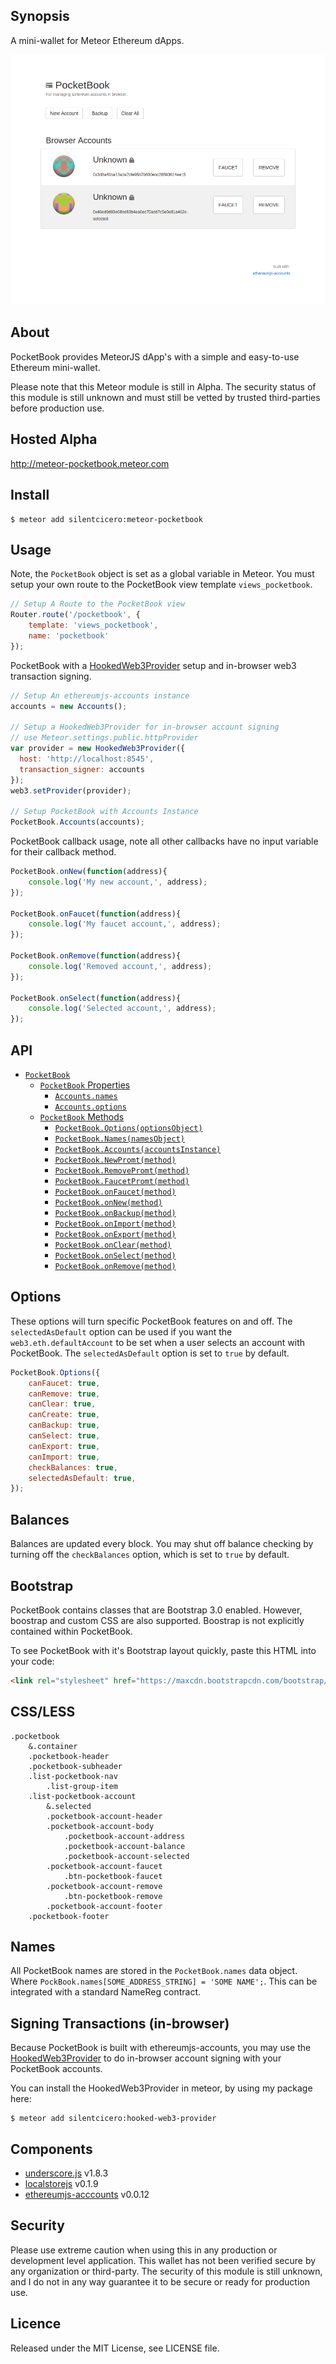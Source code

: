 ## Synopsis

A mini-wallet for Meteor Ethereum dApps.

<img src="screen.png" />

## About

PocketBook provides MeteorJS dApp's with a simple and easy-to-use  Ethereum mini-wallet. 

Please note that this Meteor module is still in Alpha. The security status of this module is still unknown and must still be vetted by trusted third-parties before production use.

## Hosted Alpha

<a href="http://meteor-pocketbook.meteor.com">http://meteor-pocketbook.meteor.com</a>

## Install

    $ meteor add silentcicero:meteor-pocketbook
    
## Usage

Note, the `PocketBook` object is set as a global variable in Meteor. You must setup your own route to the PocketBook view template `views_pocketbook`.

```javascript
// Setup A Route to the PocketBook view
Router.route('/pocketbook', {
    template: 'views_pocketbook',
    name: 'pocketbook'
});
```

PocketBook with a <a href="https://github.com/ConsenSys/hooked-web3-provider">HookedWeb3Provider</a> setup and in-browser web3 transaction signing.

```javascript
// Setup An ethereumjs-accounts instance
accounts = new Accounts();

// Setup a HookedWeb3Provider for in-browser account signing
// use Meteor.settings.public.httpProvider
var provider = new HookedWeb3Provider({
  host: 'http://localhost:8545',
  transaction_signer: accounts
});
web3.setProvider(provider);

// Setup PocketBook with Accounts Instance
PocketBook.Accounts(accounts);
```

PocketBook callback usage, note all other callbacks have no input variable for their callback method.

```javascript
PocketBook.onNew(function(address){
    console.log('My new account,', address); 
});

PocketBook.onFaucet(function(address){
    console.log('My faucet account,', address); 
});

PocketBook.onRemove(function(address){
    console.log('Removed account,', address); 
});

PocketBook.onSelect(function(address){
    console.log('Selected account,', address); 
});
```


## API

- [`PocketBook`](#pocketbook)
    - [`PocketBook` Properties](#pocketbook-properties)
        - [`Accounts.names`](#pocketbook-names)
        - [`Accounts.options`](#pocketbook-options)
    - [`PocketBook` Methods](#pocketbook-methods)
        - [`PocketBook.Options(optionsObject)`](#method-Options) 
        - [`PocketBook.Names(namesObject)`](#method-Names) 
        - [`PocketBook.Accounts(accountsInstance)`](#method-Accounts) 
        - [`PocketBook.NewPromt(method)`](#method-NewPromt)
        - [`PocketBook.RemovePromt(method)`](#method-NewPromt)
        - [`PocketBook.FaucetPromt(method)`](#method-NewPromt)
        - [`PocketBook.onFaucet(method)`](#method-onFaucet) 
        - [`PocketBook.onNew(method)`](#method-onNew) 
        - [`PocketBook.onBackup(method)`](#method-onBackup) 
        - [`PocketBook.onImport(method)`](#method-onImport) 
        - [`PocketBook.onExport(method)`](#method-onExport) 
        - [`PocketBook.onClear(method)`](#method-onClear) 
        - [`PocketBook.onSelect(method)`](#method-onSelect) 
        - [`PocketBook.onRemove(method)`](#method-onRemove)

## Options

These options will turn specific PocketBook features on and off. The `selectedAsDefault` option can be used if you want the `web3.eth.defaultAccount` to be set when a user selects an account with PocketBook. The `selectedAsDefault` option is set to `true` by default.

```javascript
PocketBook.Options({
    canFaucet: true,
    canRemove: true,
    canClear: true,
    canCreate: true,
    canBackup: true,
    canSelect: true,
    canExport: true,
    canImport: true,
    checkBalances: true,
    selectedAsDefault: true,
});
```

## Balances

Balances are updated every block. You may shut off balance checking by turning off the `checkBalances` option, which is set to `true` by default.
        
## Bootstrap

PocketBook contains classes that are Bootstrap 3.0 enabled. However, boostrap and custom CSS are also supported. Boostrap is not explicitly contained within PocketBook.

To see PocketBook with it's Bootstrap layout quickly, paste this HTML into your code:

```html
<link rel="stylesheet" href="https://maxcdn.bootstrapcdn.com/bootstrap/3.3.5/css/bootstrap-theme.min.css">
```

## CSS/LESS

```
.pocketbook
    &.container
    .pocketbook-header
    .pocketbook-subheader
    .list-pocketbook-nav
        .list-group-item
    .list-pocketbook-account
        &.selected
        .pocketbook-account-header
        .pocketbook-account-body
            .pocketbook-account-address
            .pocketbook-account-balance
            .pocketbook-account-selected
        .pocketbook-account-faucet
            .btn-pocketbook-faucet
        .pocketbook-account-remove
            .btn-pocketbook-remove
        .pocketbook-account-footer
    .pocketbook-footer
```

## Names

All PocketBook names are stored in the `PocketBook.names` data object. Where `PockBook.names[SOME_ADDRESS_STRING] = 'SOME NAME';`. This can be integrated with a standard NameReg contract.

## Signing Transactions (in-browser)

Because PocketBook is built with ethereumjs-accounts, you may use the <a href="https://github.com/ConsenSys/hooked-web3-provider">HookedWeb3Provider</a> to do in-browser account signing with your PocketBook accounts.

You can install the HookedWeb3Provider in meteor, by using my package here:

    $ meteor add silentcicero:hooked-web3-provider
        
## Components

* [underscore.js](http://underscorejs.org) v1.8.3
* [localstorejs](https://github.com/SilentCicero/LocalStore)  v0.1.9
* [ethereumjs-acccounts](https://github.com/silentcicero/ethereumjs-accounts) v0.0.12

## Security

Please use extreme caution when using this in any production or development level application. This wallet has not been verified secure by any organization or third-party. The security of this module is still unknown, and I do not in any way guarantee it to be secure or ready for production use.

## Licence

Released under the MIT License, see LICENSE file.